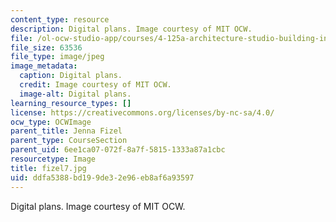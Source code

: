 ```yaml
---
content_type: resource
description: Digital plans. Image courtesy of MIT OCW.
file: /ol-ocw-studio-app/courses/4-125a-architecture-studio-building-in-landscapes-fall-2005/ddfa5388bd199de32e96eb8af6a93597_fizel7.jpg
file_size: 63536
file_type: image/jpeg
image_metadata:
  caption: Digital plans.
  credit: Image courtesy of MIT OCW.
  image-alt: Digital plans.
learning_resource_types: []
license: https://creativecommons.org/licenses/by-nc-sa/4.0/
ocw_type: OCWImage
parent_title: Jenna Fizel
parent_type: CourseSection
parent_uid: 6ee1ca07-072f-8a7f-5815-1333a87a1cbc
resourcetype: Image
title: fizel7.jpg
uid: ddfa5388-bd19-9de3-2e96-eb8af6a93597
---
```

Digital plans. Image courtesy of MIT OCW.